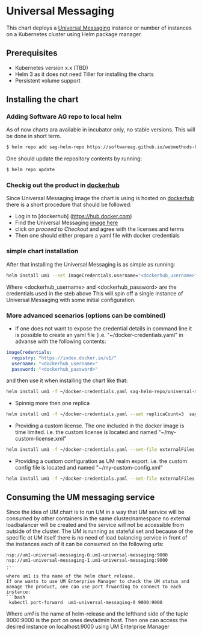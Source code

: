 # Universal Messaging
This chart deploys a [Universal Messaging](https://www.softwareag.com/corporate/products/az/universal_messaging/default.html) instance or number of instances on a Kubernetes cluster using Helm package manager.

## Prerequisites
- Kubernetes version x.x (TBD)
- Helm 3 as it does not need Tiller for installing the charts
- Persistent volume support

## Installing the chart
### Adding Software AG repo to local helm
As of now charts ara available in incubator only, no stable versions. This will be done in short term.
```bash
$ helm repo add sag-helm-repo https://softwareag.github.io/webmethods-helm-collection/charts-repo/incubator
```
One should update the repository contents by running:
```bash
$ helm repo update
```
### Checkig out the product in [dockerhub](https://hub.docker.com)
Since Universal Messaging image the chart is using is hosted on [dockerhub](https://hub.docker.com) there is a short procedure that should be followed:
- Log in to [dockerhub] (https://hub.docker.com)
- Find the Universal Messaging [image here](https://hub.docker.com/_/softwareag-universalmessaging-server)
- click on *proceed to Checkout* and agree with the licenses and terms
- Then one should either prepare a yaml file with docker credentials
### simple chart installation
After that installing the Universal Messaging is as simple as running:
```bash
helm install um1 --set imageCredentials.username="<dockerhub_username>" --set imageCredentials.password="<dockerhub_password>"  sag-helm-repo/universal-messaging
```
Where <dockerhub_username> and <dockerhub_password> are the credentials used in the steb above 
This will spin off a single instance of Universal Messaging with some initial configuration.
### More advanced scenarios (options can be combined)
- If one does not want to expose the credential details in command line it is possible to create an yaml file (i.e. "~/docker-credentials.yaml" in advanse with the following contents:
```yaml
imageCredentials:
  registry: "https://index.docker.io/v1/"
  username: "<dockerhub_username>"
  password: "<dockerhub_password>"
```
and then use it when installing the chart like that:
```bash
helm install um1 -f ~/docker-credentials.yaml sag-helm-repo/universal-messaging
```
- Spinnig more then one replica
``` bash
helm install um1 -f ~/docker-credentials.yaml --set replicaCount=3  sag-helm-repo/universal-messaging
```
- Providing a custom license. The one included in the docker image is time limited. i.e. the custom license is located and named "~/my-custom-license.xml"
``` bash
helm install um1 -f ~/docker-credentials.yaml --set-file externalFiles.licenseFile=~/my-custom-license.xml   sag-helm-repo/universal-messaging
```
- Providing a custom configuration as UM realm export. i.e. the custom config file is located and named "~/my-custom-config.xml"
``` bash
helm install um1 -f ~/docker-credentials.yaml --set-file externalFiles.configFile="~/my-custom-config.xml" sag-helm-repo/universal-messaging
```
## Consuming the UM messaging service
Since the idea of UM chart is to run UM in a way that UM service will be consumed by other containers in the same cluster/namespace no external loadbalancer will be created and the service will not be accessible from outside of the cluster.
The UM is running as stateful set and because of the specific ot UM itself there is no need of load balancing service in front of the instances each of it can be consumed on the following urls:
```
nsp://um1-universal-messaging-0.um1-universal-messaging:9000
nsp://um1-universal-messaging-1.um1-universal-messaging:9000
...
`
where um1 is tha name of the helm chart release.
If one wants to use UM Enterprise Manager to check the UM status and manage the product, one can use port frwarding to connect to each instance:
```bash
 kubectl port-forward  um1-universal-messaging-0 9000:9000
```
Where *um1* is the name of helm-release and the lefthand side of the tuple 9000:9000 is the port on ones dev/admin host. Then one can access the desired instance on localhost:9000 using UM Enterprise Manager
